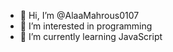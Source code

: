 - 👋 Hi, I’m @AlaaMahrous0107
- 👀 I’m interested in programming
- 🌱 I’m currently learning JavaScript 

<!---
AlaaMahrous0107/AlaaMahrous0107 is a ✨ special ✨ repository because its `README.md` (this file) appears on your GitHub profile.
You can click the Preview link to take a look at your changes.
--->
